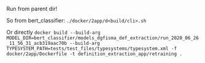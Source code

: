 Run from parent dir!

So from bert_classifier:
`
./docker/2app/d<build/cli>.sh
`

Or directly
`
docker build
--build-arg MODEL_DIR=bert_classifier/models_dgfisma_def_extraction/run_2020_06_26_11_56_31_acb319aac70b
--build-arg TYPESYSTEM_PATH=tests/test_files/typesystems/typesystem.xml
-f docker/2app/Dockerfile
-t definition_extraction_app/retraining .
`
